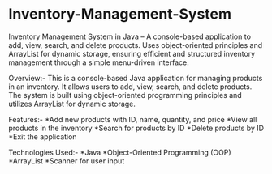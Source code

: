 # Inventory-Management-System
Inventory Management System in Java – A console-based application to add, view, search, and delete products. Uses object-oriented principles and ArrayList for dynamic storage, ensuring efficient and structured inventory management through a simple menu-driven interface.

Overview:-
This is a console-based Java application for managing products in an inventory. It allows users to add, view, search, and delete products. The system is built using object-oriented programming principles and utilizes ArrayList for dynamic storage.

Features:-
*Add new products with ID, name, quantity, and price
*View all products in the inventory
*Search for products by ID
*Delete products by ID
*Exit the application

Technologies Used:-
*Java
*Object-Oriented Programming (OOP)
*ArrayList
*Scanner for user input
